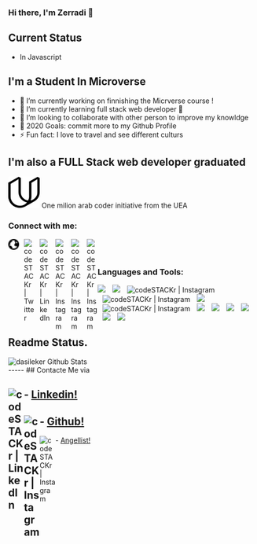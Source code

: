 ### Hi there, I'm Zerradi 👋

## Current Status

- In Javascript

## I'm a Student In Microverse
- 🔭 I’m currently working on finnishing the Micrverse course !
- 🌱 I’m currently learning full stack web developer 🤣
- 👯 I’m looking to collaborate with other person to improve my knowldge
- 🥅 2020 Goals: commit more to my Github Profile
- ⚡ Fun fact: I love to travel and see different  culturs

## I'm also a FULL Stack web developer graduated 

<img alt="udacity"  src="udacity.png" /> <span style="marging-bottom: 15px;"> One milion arab coder initiative from the UEA<span>

### Connect with me:

<img align="left" alt="codeSTACKr" width="22px" src="https://raw.githubusercontent.com/iconic/open-iconic/master/svg/globe.svg" />
<img align="left" alt="codeSTACKr | Twitter" width="22px" src="https://cdn.jsdelivr.net/npm/simple-icons@v3/icons/twitter.svg" style="margin-left:10px;" />
<img align="left" alt="codeSTACKr | LinkedIn" width="22px" src="https://cdn.jsdelivr.net/npm/simple-icons@v3/icons/linkedin.svg" style="margin-left:10px;"/>
<img align="left" alt="codeSTACKr | Instagram" width="22px" src="https://cdn.jsdelivr.net/npm/simple-icons@v3/icons/instagram.svg" style="margin-left:10px;"/>
<img align="left" alt="codeSTACKr | Instagram" width="22px" src="https://cdn.jsdelivr.net/npm/simple-icons@v3/icons/github.svg" style="margin-left:10px;"/>
<img align="left" alt="codeSTACKr | Instagram" width="22px" src="https://cdn.jsdelivr.net/npm/simple-icons@v3/icons/angellist.svg" style="margin-left:10px;"/>
<br />
<br />

### Languages and Tools:
<img src="https://img.icons8.com/ios-filled/20/000000/visual-studio-logo.png"/>
<img src="https://img.icons8.com/material/20/000000/merge-git.png" style="margin-left:10px;"/>
<img  alt="codeSTACKr | Instagram" width="22px" src="https://cdn.jsdelivr.net/npm/simple-icons@v3/icons/html5.svg" style="margin-left:10px;"/>
<img  alt="codeSTACKr | Instagram" width="22px" src="https://cdn.jsdelivr.net/npm/simple-icons@v3/icons/css3.svg" style="margin-left:10px;"/>
<img src="https://img.icons8.com/windows/25/000000/bootstrap.png" style="margin-left:10px;"/>
<img  alt="codeSTACKr | Instagram" width="22px" src="https://cdn.jsdelivr.net/npm/simple-icons@v3/icons/sass.svg" style="margin-left:10px;"/>
<img src="https://img.icons8.com/ios-filled/20/000000/ruby-programming-language.png" style="margin-left:10px;"/>
<img src="https://img.icons8.com/ios-filled/20/000000/database-export.png" style="margin-left:10px;"/>
<img src="https://img.icons8.com/windows/20/000000/ruby-on-rails.png" style="margin-left:10px;"/>
<img src="https://img.icons8.com/ios-filled/20/000000/javascript-logo.png" style="margin-left:10px;"/>
<img src="https://img.icons8.com/ios-glyphs/20/000000/react.png" style="margin-left:10px;"/>
<img src="https://img.icons8.com/ios-filled/20/000000/redux.png" style="margin-left:10px;"/>

## Readme Status. 

<img  alt="dasileker Github Stats" src="https://github-readme-stats.vercel.app/api?username=dasileker&count_private=true"/>

<br />
-----
## Contacte Me via

<img align="left"  alt="codeSTACKr | LinkedIn" width="32px" src="https://cdn.jsdelivr.net/npm/simple-icons@v3/icons/linkedin.svg" />-
[Linkedin!](https://www.linkedin.com/in/amine-zerradi/)
<br />
--
<img align="left" alt="codeSTACKr | Instagram" width="32px" src="https://cdn.jsdelivr.net/npm/simple-icons@v3/icons/github.svg" /> - 
[Github!](https://github.com/dasileker/) 
<br />
--
<img align="left" alt="codeSTACKr | Instagram" width="32px" src="https://cdn.jsdelivr.net/npm/simple-icons@v3/icons/angellist.svg" /> -  [Angellist!](https://angel.co/u/zerradi)
<br />
